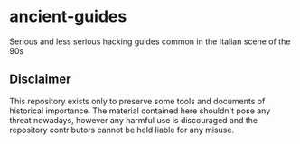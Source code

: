 # ancient-guides
Serious and less serious hacking guides common in the Italian scene of the 90s

## Disclaimer
This repository exists only to preserve some tools and documents of historical importance. The material contained here shouldn't pose any threat nowadays, however any harmful use is discouraged and the repository contributors cannot be held liable for any misuse.